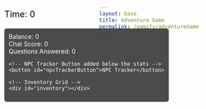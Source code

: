 ```yaml
---
layout: base
title: Adventure Game
permalink: /gamify/adventureGame
---
```


<style>
/* Existing CSS styling */
#custom-prompt {
    display: none;
    position: fixed;
    top: 50%;
    left: 50%;
    transform: translate(-50%, -50%);
    background-color: #f0f8ff; /* Light blue background */
    border-radius: 12px;
    border: 1px solid #87ceeb; /* Sky blue border */
    padding: 25px;
    width: 400px;
    max-width: 90%;
    box-shadow: 0px 8px 20px rgba(0, 0, 0, 0.15);
    z-index: 1000;
}

#custom-prompt-box {
    text-align: center;
    position: relative;
    padding: 40px 20px 20px;
}

#custom-prompt-message {
    margin-bottom: 20px;
    font-size: 18px;
    font-weight: bold;
    color: #4682b4;
}

/* New button style for NPC Tracker */
#npcTrackerButton {
    position: relative;
    display: block;
    margin: 15px auto;
    background-color: #4682b4;
    color: white;
    padding: 12px 20px;
    font-size: 16px;
    font-weight: bold;
    border: none;
    border-radius: 8px;
    cursor: pointer;
    transition: background-color 0.3s ease-in-out;
    z-index: 1000;
}

#npcTrackerButton:hover {
    background-color: #5a9bd3;
}

/* NPC Tracker Pop-up */
#npcTrackerPopup {
    display: none;
    position: fixed;
    top: 50%;
    left: 50%;
    transform: translate(-50%, -50%);
    width: 40%;
    height: auto;
    min-height: 20%;
    background-color: white;
    border: 2px solid #4682b4;
    border-radius: 12px;
    box-shadow: 0px 8px 20px rgba(0, 0, 0, 0.2);
    padding: 20px;
    text-align: center;
    font-size: 20px;
    font-weight: bold;
    color: black;
    z-index: 1001;
}

#inventory {
    display: grid !important; /* Force it to be visible */
    grid-template-columns: repeat(4, 50px);
    gap: 5px;
    background-color: rgb(0, 0, 0);
    padding: 10px;
    border-radius: 5px;
    margin-top: 10px;
    border: 2px solid red; /* Debugging border */
    z-index: 1003;
}

.inventory-slot {
    width: 50px;
    height: 50px;
    background-color: gray;
    border: 2px solid #4682b4;
    text-align: center;
    line-height: 50px;
    font-size: 16px;
    font-weight: bold;
    color: black;
    cursor: pointer;
    z-index: 1002;
}
</style>

<!-- Score & Stats -->
<div id="score" style="position: absolute; top: 75px; left: 10px; color: black; font-size: 20px; background-color: white;">
   Time: <span id="timeScore">0</span>
</div>

<div id="stats-container" style="position: absolute; top: 120px; left: 10px; background-color: rgba(0, 0, 0, 0.7); color: white; padding: 10px; border-radius: 5px;">
    <div>Balance: <span id="balance">0</span></div>
    <div>Chat Score: <span id="chatScore">0</span></div>
    <div>Questions Answered: <span id="questionsAnswered">0</span></div>
    
    <!-- NPC Tracker Button added below the stats -->
    <button id="npcTrackerButton">NPC Tracker</button>

    <!-- Inventory Grid -->
    <div id="inventory"></div>
</div>

<div id="gameContainer">
    <div id="promptDropDown" class="promptDropDown" style="z-index: 9999"></div>
    <canvas id='gameCanvas'></canvas>
</div>

<!-- NPC Tracker Pop-up -->
<div id="npcTrackerPopup">
    <h2>NPCs Met:</h2>
    <ul id="npcTrackerList"></ul>
</div>




<script type="module">
    import GameControl from '{{site.baseurl}}/assets/js/adventureGame/GameControl.js';
    import Prompt from '{{site.baseurl}}/assets/js/adventureGame/Prompt.js';
    import { getStats } from '{{site.baseurl}}/assets/js/adventureGame/StatsManager.js';
    import {setPath} from "{{site.baseurl}}/assets/js/adventureGame/Inventory.js";

    const path = '{{site.baseurl}}';
    console.log(path);
    GameControl.start(path);
    GameControl.startTimer();
    Prompt.initializePrompt();

    setPath(path);

    window.submitAnswer = submitAnswer;
    window.showCustomPrompt = showCustomPrompt;
    window.closeCustomPrompt = closeCustomPrompt;

    window.onload = function() {
        getStats();
    };
</script>

<script>
    let npcTracker = []; // Stores NPC names in order

    // Function to update NPC tracker UI
    function updateNpcTracker() {
        const list = document.getElementById("npcTrackerList");
        list.innerHTML = ""; // Clear old data
        npcTracker.forEach(npc => {
            const li = document.createElement("li");
            li.textContent = npc;
            list.appendChild(li);
        });
    }

    // Function to toggle the NPC Tracker pop-up
    function toggleNpcTracker() {
        const popup = document.getElementById("npcTrackerPopup");
        if (popup.style.display === "none" || popup.style.display === "") {
            updateNpcTracker();
            popup.style.display = "block"; // Show the popup
        } else {
            popup.style.display = "none"; // Hide the popup
        }
    }

    // Wait until the DOM is fully loaded
    document.addEventListener("DOMContentLoaded", function() {
        const npcTrackerButton = document.getElementById("npcTrackerButton");
        if (npcTrackerButton) {
            npcTrackerButton.addEventListener("click", toggleNpcTracker);
        }

        // Detect when the player presses "E" to interact with NPCs
        document.addEventListener("keydown", function(event) {
            if (event.key === "e" || event.key === "E") {
                trackNpcInteraction();
            }
        });
    });

    // Function to track NPC interactions
    function trackNpcInteraction() {
        // List of possible NPCs to track (in order)
        const possibleNpcs = ["Tux", "Octocat", "Linux Robot"];

        // If the player hasn't interacted yet, add the next NPC in order
        if (npcTracker.length < possibleNpcs.length) {
            const nextNpc = possibleNpcs[npcTracker.length];
            if (!npcTracker.includes(nextNpc)) {
                npcTracker.push(nextNpc);
            }
        }

        updateNpcTracker();
    }

</script>
